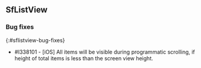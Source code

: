 ## SfListView

### Bug fixes
{:#sflistview-bug-fixes}

* \#I338101 - [iOS] All items will be visible during programmatic scrolling, if height of total items is less than the screen view height.